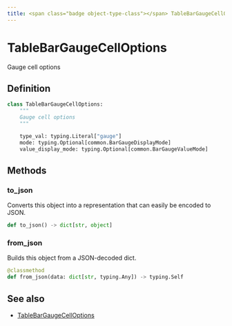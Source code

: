 ```yaml
---
title: <span class="badge object-type-class"></span> TableBarGaugeCellOptions
---
```

# <span class="badge object-type-class"></span> TableBarGaugeCellOptions

Gauge cell options

## Definition

```python
class TableBarGaugeCellOptions:
    """
    Gauge cell options
    """

    type_val: typing.Literal["gauge"]
    mode: typing.Optional[common.BarGaugeDisplayMode]
    value_display_mode: typing.Optional[common.BarGaugeValueMode]
```
## Methods

### <span class="badge object-method"></span> to_json

Converts this object into a representation that can easily be encoded to JSON.

```python
def to_json() -> dict[str, object]
```

### <span class="badge object-method"></span> from_json

Builds this object from a JSON-decoded dict.

```python
@classmethod
def from_json(data: dict[str, typing.Any]) -> typing.Self
```

## See also

 * <span class="badge builder"></span> [TableBarGaugeCellOptions](./builder-TableBarGaugeCellOptions.md)
